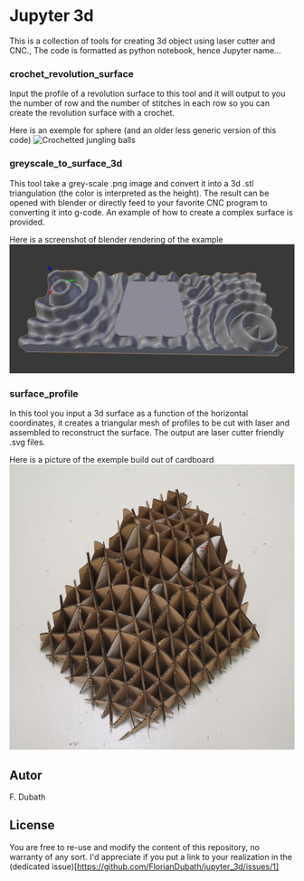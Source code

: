 # Jupyter 3d

This is a collection of tools for creating 3d object using laser cutter and CNC., The code is formatted as python notebook, hence Jupyter name...

### crochet_revolution_surface
Input the profile of a revolution surface to this tool and it will output to you the number of row and the number of stitches in each row so you can create the revolution surface with a crochet.

Here is an exemple for sphere (and an older less generic version of this code)
![Crochetted jungling balls](https://github.com/FlorianDubath/jupyter_3d/blob/main/crochet_revolution_surface/jungling.jpgg?raw=true)

### greyscale_to_surface_3d

This tool take a grey-scale .png image and convert it into a 3d .stl triangulation (the color is interpreted as the height). The result can be opened with blender or directly feed to your favorite CNC program to converting it into g-code. An example of how to create a complex surface is provided.

Here is a screenshot of blender rendering of the example
![3D from .stl](https://github.com/FlorianDubath/jupyter_3d/blob/main/greyscale_to_surface_3d/Screenshot_1.png?raw=true)

### surface_profile

In this tool you input a 3d surface as a function of the horizontal coordinates, it creates a triangular mesh of profiles to be cut with laser and assembled to reconstruct the surface. 
The output are laser cutter friendly .svg files.

Here is a picture of the exemple build out of cardboard
![Cardboard result](https://github.com/FlorianDubath/jupyter_3d/blob/main/surface_profile/example_cardboard.jpg?raw=true)

## Autor

F. Dubath

## License

You are free to re-use and modify the content of this repository, no warranty of any sort. I'd appreciate if you put a link to your realization in the (dedicated issue)[https://github.com/FlorianDubath/jupyter_3d/issues/1]
